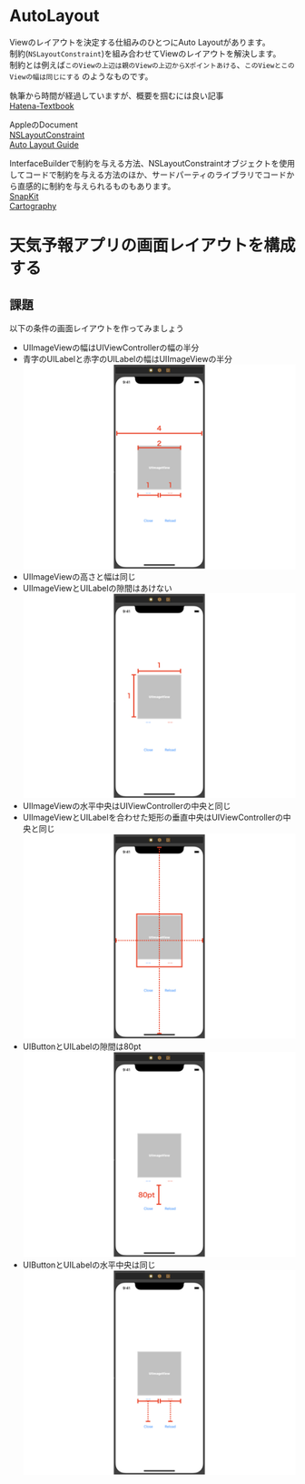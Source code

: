 # AutoLayout

Viewのレイアウトを決定する仕組みのひとつにAuto Layoutがあります。  
制約(`NSLayoutConstraint`)を組み合わせてViewのレイアウトを解決します。  
制約とは例えば`このViewの上辺は親のViewの上辺からXポイントあける`、`このViewとこのViewの幅は同じにする`
のようなものです。

執筆から時間が経過していますが、概要を掴むには良い記事  
[Hatena-Textbook](https://github.com/hatena/Hatena-Textbook/blob/master/swift-development-apps.md#auto-layout)

AppleのDocument  
[NSLayoutConstraint](https://developer.apple.com/documentation/uikit/nslayoutconstraint)  
[Auto Layout Guide](https://developer.apple.com/library/archive/documentation/UserExperience/Conceptual/AutolayoutPG/)

InterfaceBuilderで制約を与える方法、NSLayoutConstraintオブジェクトを使用してコードで制約を与える方法のほか、サードパーティのライブラリでコードから直感的に制約を与えられるものもあります。  
[SnapKit](https://github.com/SnapKit/SnapKit)  
[Cartography](https://github.com/robb/Cartography)

# 天気予報アプリの画面レイアウトを構成する
## 課題
以下の条件の画面レイアウトを作ってみましょう
- UIImageViewの幅はUIViewControllerの幅の半分
- 青字のUILabelと赤字のUILabelの幅はUIImageViewの半分
![img1](Images/session1-1.jpeg)
- UIImageViewの高さと幅は同じ
- UIImageViewとUILabelの隙間はあけない
![img2](Images/session1-2.jpeg)
- UIImageViewの水平中央はUIViewControllerの中央と同じ
- UIImageViewとUILabelを合わせた矩形の垂直中央はUIViewControllerの中央と同じ
![img3](Images/session1-3.jpeg)
- UIButtonとUILabelの隙間は80pt
![img4](Images/session1-4.jpeg)
- UIButtonとUILabelの水平中央は同じ
![img5](Images/session1-5.jpeg)